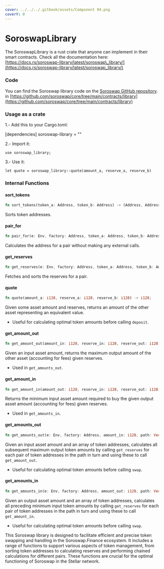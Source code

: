 ```yaml
---
cover: ../../../.gitbook/assets/Component 94.png
coverY: 0
---
```


# SoroswapLibrary

The SoroswapLibrary is a rust crate that anyone can implement in their smart contracts. Check all the documentation here: [https://docs.rs/soroswap-library/latest/soroswap\_library/](https://docs.rs/soroswap-library/latest/soroswap_library/)



### Code

You can find the Soroswap library code on the [Soroswap GitHub repository](https://github.com/soroswap/core/tree/main/contracts/library).  in [https://github.com/soroswap/core/tree/main/contracts/library](https://github.com/soroswap/core/tree/main/contracts/library)





### Usage as a crate



1.- Add this to your Cargo.toml:

\[dependencies] soroswap-library = ""

2.- Import it:

```
use soroswap_library;
```

3.- Use it:

```
let quote = soroswap_library::quote(amount_a, reserve_a, reserve_b)

```

### Internal Functions

#### sort\_tokens

```rust
fn sort_tokens(token_a: Address, token_b: Address) -> (Address, Address);
```

Sorts token addresses.

#### pair\_for

```rust
fn pair_for(e: Env, factory: Address, token_a: Address, token_b: Address) -> Address;
```

Calculates the address for a pair without making any external calls.

#### get\_reserves

```rust
fn get_reserves(e: Env, factory: Address, token_a: Address, token_b: Address) -> (i128, i128);
```

Fetches and sorts the reserves for a pair.

#### quote

```rust
fn quote(amount_a: i128, reserve_a: i128, reserve_b: i128) -> i128;
```

Given some asset amount and reserves, returns an amount of the other asset representing an equivalent value.

* Useful for calculating optimal token amounts before calling `deposit`.

#### get\_amount\_out

```rust
fn get_amount_out(amount_in: i128, reserve_in: i128, reserve_out: i128) -> i128;
```

Given an input asset amount, returns the maximum output amount of the other asset (accounting for fees) given reserves.

* Used in `get_amounts_out`.

#### get\_amount\_in

```rust
fn get_amount_in(amount_out: i128, reserve_in: i128, reserve_out: i128) -> i128;
```

Returns the minimum input asset amount required to buy the given output asset amount (accounting for fees) given reserves.

* Used in `get_amounts_in`.

#### get\_amounts\_out

```rust
fn get_amounts_out(e: Env, factory: Address, amount_in: i128, path: Vec<Address>) -> Vec<i128>;
```

Given an input asset amount and an array of token addresses, calculates all subsequent maximum output token amounts by calling `get_reserves` for each pair of token addresses in the path in turn and using these to call `get_amount_out`.

* Useful for calculating optimal token amounts before calling `swap`.

#### get\_amounts\_in

```rust
fn get_amounts_in(e: Env, factory: Address, amount_out: i128, path: Vec<Address>) -> Vec<i128>;
```

Given an output asset amount and an array of token addresses, calculates all preceding minimum input token amounts by calling `get_reserves` for each pair of token addresses in the path in turn and using these to call `get_amount_in`.

* Useful for calculating optimal token amounts before calling `swap`.

This Soroswap library is designed to facilitate efficient and precise token swapping and handling in the Soroswap.Finance ecosystem. It includes a range of functions to support various aspects of token management, from sorting token addresses to calculating reserves and performing chained calculations for different pairs. These functions are crucial for the optimal functioning of Soroswap in the Stellar network.
